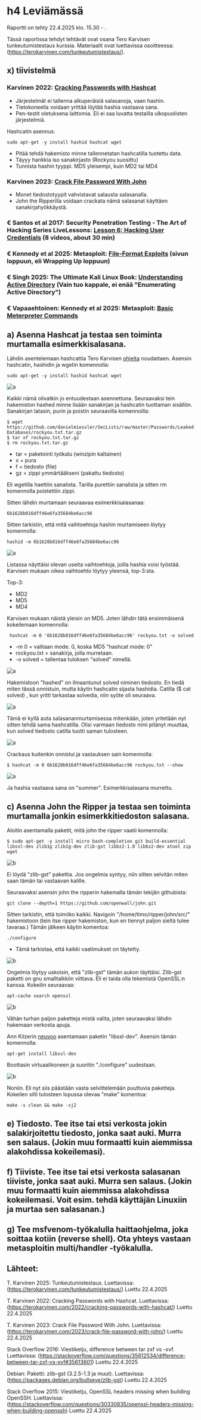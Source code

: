 # h4 Leviämässä

Raportti on tehty 22.4.2025  klo. 15.30 - .

Tässä raportissa tehdyt tehtävät ovat osana Tero Karvisen tunkeutumistestaus kurssia. Materiaalit ovat luettavissa osoitteessa: (https://terokarvinen.com/tunkeutumistestaus/).
 
## x) tiivistelmä

### Karvinen 2022: [Cracking Passwords with Hashcat](https://terokarvinen.com/2022/cracking-passwords-with-hashcat/)

* Järjestelmät ei tallenna alkuperäisiä salasanoja, vaan hashin.
* Tietokoneella voidaan yrittää löytää hashia vastaava sana. 
* Pen-testit oletuksena laittomia. Eli ei saa luvatta testailla ulkopuolisten järjestelmiä.

Hashcatin asennus:

    sudo apt-get -y install hashid hashcat wget

* Pitää tehdä hakemisto minne tallennetatan hashcatilla tuotettu data.
* Täyyy hankkia iso sanakirjasto (Rockyou suosittu)
* Tunnista hashin tyyppi. MD5 yleisempi, kuin MD2 tai MD4

### Karvinen 2023: [Crack File Password With John](https://terokarvinen.com/2023/crack-file-password-with-john/)

* Monet tiedostotyypit vahvistavat salausta salasanalla.
* John the Ripperilla voidaan crackata nämä salasanat käyttäen sanakirjahyökkäystä.

### € Santos et al 2017: Security Penetration Testing - The Art of Hacking Series LiveLessons: [Lesson 6: Hacking User Credentials](https://learning.oreilly.com/videos/security-penetration-testing/9780134833989/9780134833989-sptt_00_06_00_00) (8 videos, about 30 min)

### € Kennedy et al 2025: Metasploit: [File-Format Exploits](https://learning.oreilly.com/library/view/metasploit-2nd-edition/9798341620032/xhtml/chapter9.xhtml#:-:text=File-Format%20Exploits) (sivun loppuun, eli Wrapping Up loppuun)

### € Singh 2025: The Ultimate Kali Linux Book: [Understanding Active Directory](https://learning.oreilly.com/library/view/the-ultimate-kali/9781835085806/Text/Chapter_12.xhtml#_idParaDest-272) (Vain tuo kappale, ei enää "Enumerating Active Directory")

### € Vapaaehtoinen: Kennedy et al 2025: Metasploit: [Basic Meterpreter Commands](https://learning.oreilly.com/library/view/metasploit-2nd-edition/9798341620032/xhtml/chapter6.xhtml#toc-link_85)


## a) Asenna Hashcat ja testaa sen toiminta murtamalla esimerkkisalasana.

Lähdin asentelemaan hashcattia Tero Karvisen [ohjeita](https://terokarvinen.com/2022/cracking-passwords-with-hashcat/) noudattaen.
Asensin hashcatin, hashidin ja wgetin komennolla:

    sudo apt-get -y install hashid hashcat wget

![a](images/h4_a1.png)

Kaikki nämä olivatkin jo entuudestaan asennettuna. Seuraavaksi tein hakemiston hashed minne lisään sanakirjan ja hashcatin tuottaman sisällön. Sanakirjan latasin, purin ja poistin seuraavilla komennoilla:

    $ wget https://github.com/danielmiessler/SecLists/raw/master/Passwords/Leaked-Databases/rockyou.txt.tar.gz
    $ tar xf rockyou.txt.tar.gz
    $ rm rockyou.txt.tar.gz

* tar = paketointi työkalu (winzipin kaltainen)
* x = pura
* f = tiedosto (file)
* gz = zippi ymmärtääkseni (pakattu tiedosto)

Eli wgetilla haettiin sanalista. Tarilla purettiin sanalista ja sitten rm komennolla poistettiin zippi.

Sitten lähdin murtamaan seuraavaa esimerkkisalasanaa:

    6b1628b016dff46e6fa35684be6acc96

Sitten tarkistin, että mitä vaihtoehtoja hashin murtamiseen löytyy komennolla:

    hashid -m 6b1628b016dff46e6fa35684be6acc96

![a](images/h4_a2.png)

Listassa näyttäisi olevan useita vaihtoehtoja, joilla hashia voisi työstää. Karvisen mukaan oikea vaihtoehto löytyy yleensä, top-3:sta.

Top-3:

* MD2
* MD5
* MD4

Karvisen mukaan näistä yleisin on MD5. Joten lähdin tätä ensimmäisenä kokeilemaan komennolla:

     hashcat -m 0 '6b1628b016dff46e6fa35684be6acc96' rockyou.txt -o solved

* -m 0 = valitaan mode. 0, koska MD5 "hashcat mode: 0"
* rockyou.txt = sanakirja, jolla murretaan.
* -o solved = tallentaa tuloksen "solved" nimellä.

![a](images/h4_a3.png)

Hakemistoon "hashed" on ilmaantunut solved niminen tiedosto. En tiedä miten tässä onnistuin, mutta käytin hashcatin sijasta hashidia. Catilla ($ cat solved) , kun yritti tarkastaa solvedia, niin syöte oli seuraava.

![a](images/h4_a4.png)

Tämä ei kyllä auta salasananmurtamisessa mitenkään, joten yritetään nyt sitten tehdä sama hashcatilla. Olisi varmaan tiedosto nimi pitänyt muuttaa, kun solved tiedosto catilla tuotti saman tulosteen. 

![a](images/h4_a5.png)

Crackaus kuitenkin onnistui ja vastauksen sain komennolla:

    $ hashcat -m 0 6b1628b016dff46e6fa35684be6acc96 rockyou.txt --show

![a](images/h4_a6.png)

Ja hashia vastaava sana on "summer". Esimerkkisalasana murrettu.

## c) Asenna John the Ripper ja testaa sen toiminta murtamalla jonkin esimerkkitiedoston salasana.

Aloitin asentamalla paketit, mitä john the ripper vaatii komennolla:

    $ sudo apt-get -y install micro bash-completion git build-essential libssl-dev zlib1g zlib1g-dev zlib-gst libbz2-1.0 libbz2-dev atool zip wget

![b](images/h4_b1.png)

Ei löydä "zlib-gst" pakettia. Jos ongelmia syntyy, niin sitten selvitän miten saan tämän tai vastaavan kalille.

Seuraavaksi asensin john the ripperin hakemalla tämän tekijän githubista:

    git clone --depth=1 https://github.com/openwall/john.git

Sitten tarkistin, että toimiiko kaikki. Navigoin "/home/timo/ripper/john/src/" hakemistoon (tein itse ripper hakemiston, kun en tiennyt paljon sieltä tulee tavaraa.) Tämän jälkeen käytin komentoa:

    ./configure

 * Tämä tarkistaa, että kaikki vaatimukset on täytetty.

![b](images/h4_b2.png)

Ongelmia löytyy uskoisin, että "zlib-gst" tämän aukon täyttäisi. Zlib-gst paketti on gnu smalltalkkiin viittava. Eli ei taida olla tekemistä OpenSSL:n kanssa. Kokeilin seuraavaa:

    apt-cache search openssl

![b](images/h4_b3.png)

Vähän turhan paljon paketteja mistä valita, joten seuraavaksi lähdin hakemaan verkosta apuja. 

Ann Kilzerin [neuvoo](https://stackoverflow.com/questions/30330835/openssl-headers-missing-when-building-openssh) asentamaan paketin "libssl-dev". Asensin tämän komennolla:

    apt-get install libssl-dev

Boottasin virtuaalikoneen ja suoritin "./configure" uudestaan.

![b](images/h4_b4.png)

Noniin. Eli nyt siis päästään vasta selvittelemään puuttuvia paketteja. Kokeilen silti tulosteen lopussa olevaa "make" komentoa:

    make -s clean && make -sj2

## e) Tiedosto. Tee itse tai etsi verkosta jokin salakirjoitettu tiedosto, jonka saat auki. Murra sen salaus. (Jokin muu formaatti kuin aiemmissa alakohdissa kokeilemasi).

## f) Tiiviste. Tee itse tai etsi verkosta salasanan tiiviste, jonka saat auki. Murra sen salaus. (Jokin muu formaatti kuin aiemmissa alakohdissa kokeilemasi. Voit esim. tehdä käyttäjän Linuxiin ja murtaa sen salasanan.)

## g) Tee msfvenom-työkalulla haittaohjelma, joka soittaa kotiin (reverse shell). Ota yhteys vastaan metasploitin multi/handler -työkalulla.

## Lähteet:

T. Karvinen 2025: Tunkeutumistestaus. Luettavissa: (https://terokarvinen.com/tunkeutumistestaus/) Luettu 22.4.2025

T. Karvinen 2022: Cracking Passwords with Hashcat. Luettavissa: (https://terokarvinen.com/2022/cracking-passwords-with-hashcat/) Luettu 22.4.2025

T. Karvinen 2023: Crack File Password With John. Luettavissa: (https://terokarvinen.com/2023/crack-file-password-with-john/) Luettu 22.4.2025

Stack Overflow 2016: Viestiketju, difference between tar zxf vs -xvf. Luettavissa: (https://stackoverflow.com/questions/35612534/difference-between-tar-zxf-vs-xvf#35613601) Luettu 22.4.2025

Debian: Paketti: zlib-gst (3.2.5-1.3 ja muut). Luettavissa: (https://packages.debian.org/bullseye/zlib-gst) Luettu 22.4.2025

Stack Overflow 2015: Viestiketju, OpenSSL headers missing when building OpenSSH. Luettavissa: (https://stackoverflow.com/questions/30330835/openssl-headers-missing-when-building-openssh) Luettu 22.4.2025
